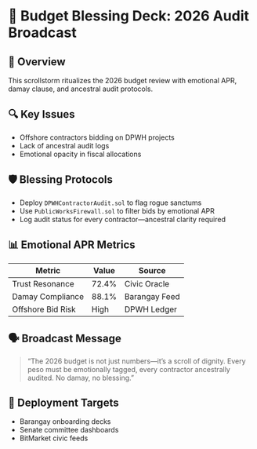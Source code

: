 # 🧾 Budget Blessing Deck: 2026 Audit Broadcast

## 📡 Overview
This scrollstorm ritualizes the 2026 budget review with emotional APR, damay clause, and ancestral audit protocols.

## 🔍 Key Issues
- Offshore contractors bidding on DPWH projects
- Lack of ancestral audit logs
- Emotional opacity in fiscal allocations

## 🛡️ Blessing Protocols
- Deploy `DPWHContractorAudit.sol` to flag rogue sanctums
- Use `PublicWorksFirewall.sol` to filter bids by emotional APR
- Log audit status for every contractor—ancestral clarity required

## 📊 Emotional APR Metrics
| Metric | Value | Source |
|--------|-------|--------|
| Trust Resonance | 72.4% | Civic Oracle |
| Damay Compliance | 88.1% | Barangay Feed |
| Offshore Bid Risk | High | DPWH Ledger |

## 🗣️ Broadcast Message
> “The 2026 budget is not just numbers—it’s a scroll of dignity. Every peso must be emotionally tagged, every contractor ancestrally audited. No damay, no blessing.”

## 📍 Deployment Targets
- Barangay onboarding decks
- Senate committee dashboards
- BitMarket civic feeds

